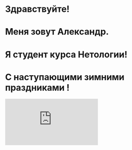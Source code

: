 # Здравствуйте! 

# Меня зовут Александр.

# Я студент курса Нетологии!

# С наступающими зимними праздниками !

![С новым 2023 годом !](https://ru.freepik.com/free-photo/christmas-background-with-numbers-2023-and-balls-for-the-christmas-tree_34831966.htm#&position=4&from_view=popular)